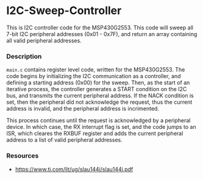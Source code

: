 # I2C-Sweep-Controller
This is I2C controller code for the MSP430G2553. This code will sweep all 7-bit I2C peripheral addresses (0x01 - 0x7F), and return an array containing all valid peripheral addresses.

### Description
`main.c` contains register level code, written for the MSP430G2553. The code begins by initializing the I2C communication as a controller, and defining a starting address (0x00) for the sweep. Then, as the start of an iterative process, the controller generates a START condition on the I2C bus, and transmits the current peripheral address. If the NACK condition is set, then the peripheral did not acknowledge the request, thus the current address is invalid, and the peripheral address is incrimented. 

This process continues until the request is acknowledged by a peripheral device. In which case, the RX interrupt flag is set, and the code jumps to an ISR, which cleares the RXBUF register and adds the current peripheral address to a list of valid peripheral addresses.

### Resources
- https://www.ti.com/lit/ug/slau144j/slau144j.pdf
